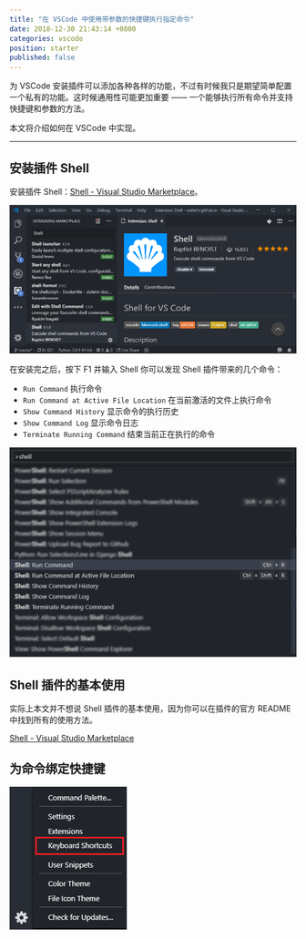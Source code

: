```yaml
---
title: "在 VSCode 中使用带参数的快捷键执行指定命令"
date: 2018-12-30 21:43:14 +0800
categories: vscode
position: starter
published: false
---
```


为 VSCode 安装插件可以添加各种各样的功能，不过有时候我只是期望简单配置一个私有的功能。这时候通用性可能更加重要 —— 一个能够执行所有命令并支持快捷键和参数的方法。

本文将介绍如何在 VSCode 中实现。

---

<div id="toc"></div>

## 安装插件 Shell

安装插件 Shell：[Shell - Visual Studio Marketplace](https://marketplace.visualstudio.com/items?itemName=bbenoist.shell)。

![Shell 插件](/static/posts/2018-12-30-17-06-59.png)

在安装完之后，按下 F1 并输入 Shell 你可以发现 Shell 插件带来的几个命令：

- `Run Command` 执行命令
- `Run Command at Active File Location` 在当前激活的文件上执行命令
- `Show Command History` 显示命令的执行历史
- `Show Command Log` 显示命令日志
- `Terminate Running Command` 结束当前正在执行的命令

![Shell 命令带来的几个插件](/static/posts/2018-12-30-17-11-00.png)

## Shell 插件的基本使用

实际上本文并不想说 Shell 插件的基本使用，因为你可以在插件的官方 README 中找到所有的使用方法。

[Shell - Visual Studio Marketplace](https://marketplace.visualstudio.com/items?itemName=bbenoist.shell)

## 为命令绑定快捷键

![打开 VSCode 的快捷键设置](/static/posts/2018-12-30-17-12-49.png)


